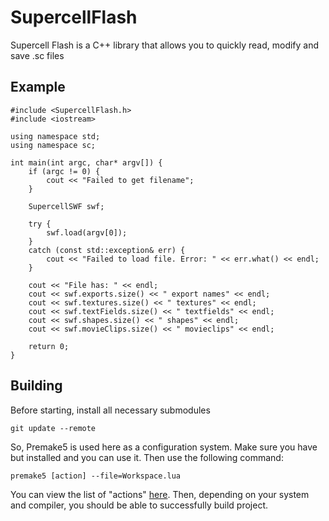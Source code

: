 # SupercellFlash

Supercell Flash is a C++ library that allows you to quickly read, modify and save .sc files

## Example

```
#include <SupercellFlash.h>
#include <iostream>

using namespace std;
using namespace sc;

int main(int argc, char* argv[]) {
    if (argc != 0) {
        cout << "Failed to get filename";
    }

    SupercellSWF swf;

    try {
        swf.load(argv[0]);
    }
    catch (const std::exception& err) {
        cout << "Failed to load file. Error: " << err.what() << endl;
    }

    cout << "File has: " << endl;
    cout << swf.exports.size() << " export names" << endl;
    cout << swf.textures.size() << " textures" << endl;
    cout << swf.textFields.size() << " textfields" << endl;
    cout << swf.shapes.size() << " shapes" << endl;
    cout << swf.movieClips.size() << " movieclips" << endl;

    return 0;
}
```

## Building
Before starting, install all necessary submodules
```
git update --remote
```
So, Premake5 is used here as a configuration system. Make sure you have but installed and you can use it. Then use the following command:
```
premake5 [action] --file=Workspace.lua
```

You can view the list of "actions" [here](https://premake.github.io/docs/Using-Premake). 
Then, depending on your system and compiler, you should be able to successfully build project.
